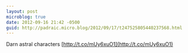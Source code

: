 ```yaml
---
layout: post
microblog: true
date: 2012-09-16 21:42 -0500
guid: http://padraic.micro.blog/2012/09/17/t247525805440237568.html
---
```

Darn astral characters [http://t.co/mUy6xuO1](http://t.co/mUy6xuO1)
